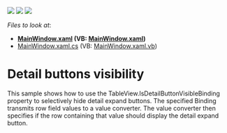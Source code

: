 <!-- default badges list -->
![](https://img.shields.io/endpoint?url=https://codecentral.devexpress.com/api/v1/VersionRange/128647486/12.1.4%2B)
[![](https://img.shields.io/badge/Open_in_DevExpress_Support_Center-FF7200?style=flat-square&logo=DevExpress&logoColor=white)](https://supportcenter.devexpress.com/ticket/details/E4050)
[![](https://img.shields.io/badge/📖_How_to_use_DevExpress_Examples-e9f6fc?style=flat-square)](https://docs.devexpress.com/GeneralInformation/403183)
<!-- default badges end -->
<!-- default file list -->
*Files to look at*:

* **[MainWindow.xaml](./CS/WpfApplication26/MainWindow.xaml) (VB: [MainWindow.xaml](./VB/WpfApplication26/MainWindow.xaml))**
* [MainWindow.xaml.cs](./CS/WpfApplication26/MainWindow.xaml.cs) (VB: [MainWindow.xaml.vb](./VB/WpfApplication26/MainWindow.xaml.vb))
<!-- default file list end -->
# Detail buttons visibility


<p>This sample shows how to use the TableView.IsDetailButtonVisibleBinding property to selectively hide detail expand buttons. The specified Binding transmits row field values to a value converter. The value converter then specifies if the row containing that value should display the detail expand button.</p>

<br/>


